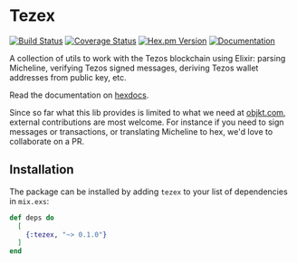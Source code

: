 # Tezex
[![Build Status](https://img.shields.io/github/workflow/status/objkt-com/tezex/CI)](https://github.com/objkt-com/tezex/actions) [![Coverage Status](https://img.shields.io/coveralls/objkt-com/tezex.svg)](https://coveralls.io/github/objkt-com/tezex) [![Hex.pm Version](https://img.shields.io/hexpm/v/tezex.svg)](https://hex.pm/packages/tezex) [![Documentation](https://img.shields.io/badge/docs-latest-blue.svg)](https://hexdocs.pm/tezex/)

A collection of utils to work with the Tezos blockchain using Elixir: parsing Micheline, verifying Tezos signed messages, deriving Tezos wallet addresses from public key, etc.

Read the documentation on [hexdocs](https://hexdocs.pm/tezex/).

Since so far what this lib provides is limited to what we need at [objkt.com](https://objkt.com), external contributions are most welcome.
For instance if you need to sign messages or transactions, or translating Micheline to hex, we'd love to collaborate on a PR.

## Installation

The package can be installed by adding `tezex` to your list of dependencies in `mix.exs`:

```elixir
def deps do
  [
    {:tezex, "~> 0.1.0"}
  ]
end
```

